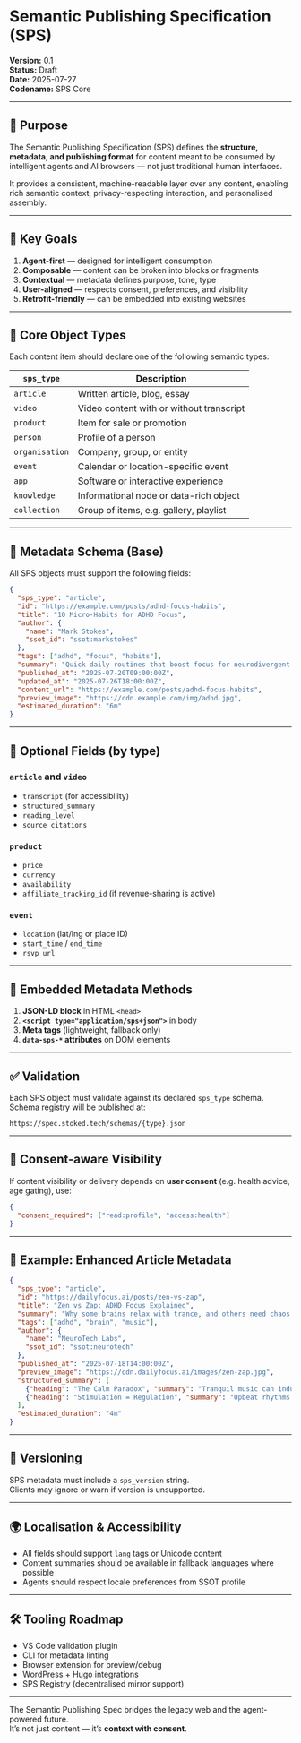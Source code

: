 # Semantic Publishing Specification (SPS)
**Version:** 0.1  
**Status:** Draft  
**Date:** 2025-07-27  
**Codename:** SPS Core

---

## 📘 Purpose

The Semantic Publishing Specification (SPS) defines the **structure, metadata, and publishing format** for content meant to be consumed by intelligent agents and AI browsers — not just traditional human interfaces.

It provides a consistent, machine-readable layer over any content, enabling rich semantic context, privacy-respecting interaction, and personalised assembly.

---

## 🧱 Key Goals

1. **Agent-first** — designed for intelligent consumption
2. **Composable** — content can be broken into blocks or fragments
3. **Contextual** — metadata defines purpose, tone, type
4. **User-aligned** — respects consent, preferences, and visibility
5. **Retrofit-friendly** — can be embedded into existing websites

---

## 🧩 Core Object Types

Each content item should declare one of the following semantic types:

| `sps_type`        | Description                              |
|-------------------|------------------------------------------|
| `article`         | Written article, blog, essay             |
| `video`           | Video content with or without transcript |
| `product`         | Item for sale or promotion               |
| `person`          | Profile of a person                      |
| `organisation`    | Company, group, or entity                |
| `event`           | Calendar or location-specific event      |
| `app`             | Software or interactive experience       |
| `knowledge`       | Informational node or data-rich object   |
| `collection`      | Group of items, e.g. gallery, playlist   |

---

## 🧠 Metadata Schema (Base)

All SPS objects must support the following fields:

```json
{
  "sps_type": "article",
  "id": "https://example.com/posts/adhd-focus-habits",
  "title": "10 Micro-Habits for ADHD Focus",
  "author": {
    "name": "Mark Stokes",
    "ssot_id": "ssot:markstokes"
  },
  "tags": ["adhd", "focus", "habits"],
  "summary": "Quick daily routines that boost focus for neurodivergent minds.",
  "published_at": "2025-07-20T09:00:00Z",
  "updated_at": "2025-07-26T18:00:00Z",
  "content_url": "https://example.com/posts/adhd-focus-habits",
  "preview_image": "https://cdn.example.com/img/adhd.jpg",
  "estimated_duration": "6m"
}
```

---

## 🧩 Optional Fields (by type)

### `article` and `video`
- `transcript` (for accessibility)
- `structured_summary`
- `reading_level`
- `source_citations`

### `product`
- `price`
- `currency`
- `availability`
- `affiliate_tracking_id` (if revenue-sharing is active)

### `event`
- `location` (lat/lng or place ID)
- `start_time` / `end_time`
- `rsvp_url`

---

## 📡 Embedded Metadata Methods

1. **JSON-LD block** in HTML `<head>`
2. **`<script type="application/sps+json">`** in body
3. **Meta tags** (lightweight, fallback only)
4. **`data-sps-*` attributes** on DOM elements

---

## ✅ Validation

Each SPS object must validate against its declared `sps_type` schema.  
Schema registry will be published at:

```
https://spec.stoked.tech/schemas/{type}.json
```

---

## 🔐 Consent-aware Visibility

If content visibility or delivery depends on **user consent** (e.g. health advice, age gating), use:

```json
{
  "consent_required": ["read:profile", "access:health"]
}
```

---

## 🧪 Example: Enhanced Article Metadata

```json
{
  "sps_type": "article",
  "id": "https://dailyfocus.ai/posts/zen-vs-zap",
  "title": "Zen vs Zap: ADHD Focus Explained",
  "summary": "Why some brains relax with trance, and others need chaos.",
  "tags": ["adhd", "brain", "music"],
  "author": {
    "name": "NeuroTech Labs",
    "ssot_id": "ssot:neurotech"
  },
  "published_at": "2025-07-18T14:00:00Z",
  "preview_image": "https://cdn.dailyfocus.ai/images/zen-zap.jpg",
  "structured_summary": [
    {"heading": "The Calm Paradox", "summary": "Tranquil music can induce anxiety in some."},
    {"heading": "Stimulation = Regulation", "summary": "Upbeat rhythms help ADHD brains regulate."}
  ],
  "estimated_duration": "4m"
}
```

---

## 🚦 Versioning

SPS metadata must include a `sps_version` string.  
Clients may ignore or warn if version is unsupported.

---

## 🌍 Localisation & Accessibility

- All fields should support `lang` tags or Unicode content
- Content summaries should be available in fallback languages where possible
- Agents should respect locale preferences from SSOT profile

---

## 🛠 Tooling Roadmap

- VS Code validation plugin
- CLI for metadata linting
- Browser extension for preview/debug
- WordPress + Hugo integrations
- SPS Registry (decentralised mirror support)

---

The Semantic Publishing Spec bridges the legacy web and the agent-powered future.  
It’s not just content — it’s **context with consent**.

